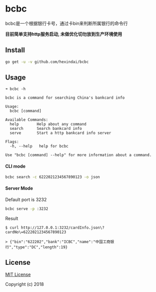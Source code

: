 bcbc
======

bcbc是一个根据银行卡号，通过卡bin来判断所属银行的命令行

**目前简单支持http服务启动, 未做优化切勿放到生产环境使用**

## Install

```bash
go get -u -v github.com/hexindai/bcbc
```

## Usage

```
➜ bcbc -h

bcbc is a command for searching China's bankcard info

Usage:
  bcbc [command]

Available Commands:
  help        Help about any command
  search      Search bankcard info
  serve       Start a http bankcard info server

Flags:
  -h, --help   help for bcbc

Use "bcbc [command] --help" for more information about a command.
```

#### CLI mode

```bash
bcbc search -c 6222021234567890123 -o json
```

#### Server Mode

Default port is 3232

```bash
bcbc serve -p :3232
```

Result

```
$ curl http://127.0.0.1:3232/cardInfo.json\?cardNo\=6222021234567890123

> {"bin":"622202","bank":"ICBC","name":"中国工商银行","type":"DC","length":19}
```

## License

[MIT License](LICENSE)

Copyright (c) 2018
